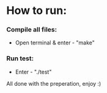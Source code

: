 # How to run:

### Compile all files:
+ Open terminal & enter - "make"

### Run test:
+ Enter - "./test"

All done with the preperation, enjoy :)
